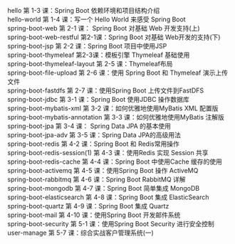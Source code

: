 hello           第 1-3 课：Spring Boot 依赖环境和项目结构介绍  
hello-world     第 1-4 课：写一个 Hello World 来感受 Spring Boot    
spring-boot-web 第 2-1 课： Spring Boot 对基础 Web 开发支持(上)    
spring-boot-web-restful 第2-1课：Spring Boot 对基础 Web开发的支持(下)    
spring-boot-jsp 第 2-2 课：Spring Boot 项目中使用JSP  
spring-boot-thymeleaf 第2-3课：模板引擎 Thymeleaf 基础使用  
spring-boot-thymeleaf-layout 第 2-5 课：Thymeleaf布局  
spring-boot-file-upload 第 2-6 课：使用 Spring Boot 和 Thymeleaf 演示上传⽂件  
spring-boot-fastdfs 第 2-7 课：使用Spring Boot 上传文件到FastDFS  
spring-boot-jdbc 第 3-1 课：Spring Boot 使用JDBC 操作数据库  
spring-boot-mybatis-xml 第 3-2 课：如何优雅地使用MyBatis XML 配置版  
spring-boot-mybatis-annotation 第 3-3 课：如何优雅地使用MyBatis 注解版  
spring-boot-jpa 第 3-4 课： Spring Data JPA 的基本使用  
spring-boot-jpa-adv 第 3-5 课：Spring Data JPA的高级用法  
spring-boot-redis 第 4-2 课：Spring Boot 和 Redis常用操作   
spring-boot-redis-session(1) 第 4-3 课：使用Redis 实现 Session 共享  
spring-boot-redis-cache 第 4-4 课：Spring Boot 中使用Cache 缓存的使用  
spring-boot-activemq 第 4-5 课：使用Spring Boot 操作 ActiveMQ  
spring-boot-rabbitmq 第 4-6 课：Spring Boot RabbitMQ 详解  
spring-boot-mongodb 第 4-7 课：Spring Boot 简单集成 MongoDB  
spring-boot-elasticsearch 第 4-8 课：Spring Boot 集成 ElasticSearch  
spring-boot-quartz 第 4-9 课：Spring Boot 集成 Quartz  
spring-boot-mail 第 4-10 课：使用Spring Boot 开发邮件系统  
spring-boot-security 第 5-1 课：使用Spring Boot Security 进行安全控制  
user-manage 第 5-7 课：综合实战客户管理系统(一)  

